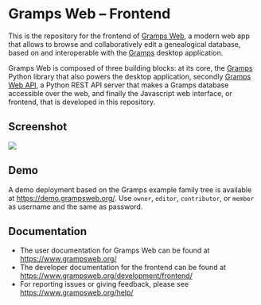 # Gramps Web &ndash; Frontend

This is the repository for the frontend of [Gramps Web](https://www.grampsweb.org/), a modern web app that allows to browse and collaboratively edit a genealogical database, based on and interoperable with the <a href="https://gramps-project.org">Gramps</a> desktop application.

Gramps Web is composed of three building blocks: at its core, the [Gramps](https://github.com/gramps-project/gramps) Python library that also powers the desktop application, secondly [Gramps Web API](https://github.com/gramps-project/gramps-web-api), a Python REST API server that makes a Gramps database accessible over the web, and finally the Javascript web interface, or frontend, that is developed in this repository.

## Screenshot

![](screenshot.png)

## Demo

A demo deployment based on the Gramps example family tree is available at https://demo.grampsweb.org/. Use `owner`, `editor`, `contributor`, or `member` as username and the same as password.

## Documentation

- The user documentation for Gramps Web can be found at https://www.grampsweb.org/
- The developer documentation for the frontend can be found at https://www.grampsweb.org/development/frontend/
- For reporting issues or giving feedback, please see https://www.grampsweb.org/help/

&nbsp;
